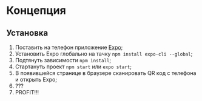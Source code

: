 # Концепция

## Установка

1.  Поставить на телефон приложение [Expo](https://expo.io/);
2.  Установить Expo глобально на тачку `npm install expo-cli --global`;
3.  Подтянуть зависимости `npm install`;
4.  Стартануть проект `npm start` или `expo start`;
5.  В появившейся странице в браузере сканировать QR код с телефона и открыть Expo;
6.  ???
7.  PROFIT!!!
